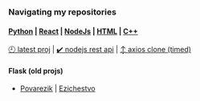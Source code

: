 ### Navigating my repositories

#### [Python](https://github.com/veyfera/oldish-snippets/tree/main/python) | [React](https://github.com/veyfera/oldish-snippets/tree/main/react) | [NodeJs](https://github.com/veyfera/oldish-snippets/tree/main/nodejs) | [HTML](https://github.com/veyfera/oldish-snippets/tree/main/html) | [C++](https://github.com/veyfera/oldish-snippets/tree/main/cpp)

[🕘 latest proj](https://github.com/veyfera/oldish-snippets/tree/main/nodejs/nodejs%20snippets%20Jul%2016%2C%202023)  |    [✔️ nodejs rest api](https://github.com/veyfera/todo-rest-api)  |  [↕️ axios clone (timed)](https://github.com/veyfera/axios-timed)

#### Flask (old projs)
* [Povarezik](https://github.com/veyfera/povarezik) | [Ezichestvo](https://github.com/veyfera/sitea)
